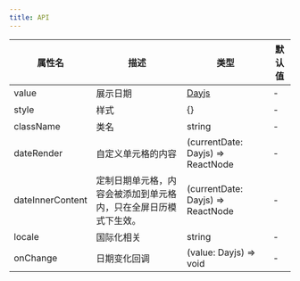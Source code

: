 ```yaml
---
title: API
---
```


| 属性名 | 描述 | 类型 | 默认值 |
| --- | --- | --- | --- |
| value | 展示日期 | [Dayjs](https://day.js.org/) | - |
| style | 样式 | {} | - |
| className | 类名 | string | - |
| dateRender | 自定义单元格的内容 | (currentDate: Dayjs) => ReactNode |-|
| dateInnerContent | 定制日期单元格，内容会被添加到单元格内，只在全屏日历模式下生效。 | (currentDate: Dayjs) => ReactNode |-|
| locale | 国际化相关 | string | - |
| onChange | 日期变化回调	 | (value: Dayjs) => void | - |